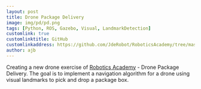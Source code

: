 ```yaml
---
layout: post
title: Drone Package Delivery
image: img/pd/pd.png
tags: [Python, ROS, Gazebo, Visual, LandmarkDetection]
customlink: true
customlinktitle: GitHub
customlinkaddress: https://github.com/JdeRobot/RoboticsAcademy/tree/master/exercises/static/exercises/package_delivery/web-template
author: ajb
---
```


Creating a new drone exercise of [Robotics Academy](https://github.com/JdeRobot/RoboticsAcademy) - Drone Package Delivery. The goal is to implement a navigation algorithm for a drone using visual landmarks to pick and drop a package box.
